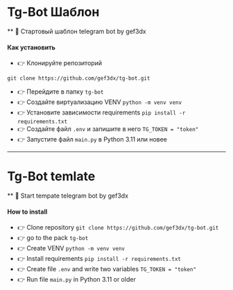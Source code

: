 # Tg-Bot Шаблон
**
 :loudspeaker: Стартовый шаблон telegram bot by gef3dx

#### Как установить

 - :point_right: Клонируйте репозиторий 
```
git clone https://github.com/gef3dx/tg-bot.git
```
 - :point_right: Перейдите в папку ```tg-bot```
 - :point_right: Создайте виртуализацию VENV `python -m venv venv`
 - :point_right: Установите зависимости requirements `pip install -r requirements.txt`
 - :point_right: Создайте файл `.env` и запишите в него `TG_TOKEN = "token"`
 - :point_right: Запустите файл `main.py` в Python 3.11 или новее
****
# Tg-Bot temlate
**
 :loudspeaker: Start tempate telegram bot by gef3dx

#### How to install

 - :point_right: Сlone repository `git clone https://github.com/gef3dx/tg-bot.git`
 - :point_right: go to the pack `tg-bot`
 - :point_right: Create VENV `python -m venv venv`
 - :point_right: Install requirements `pip install -r requirements.txt`
 - :point_right: Create file `.env` and write two variables `TG_TOKEN = "token"`
 - :point_right: Run file `main.py` in Python 3.11 or older


